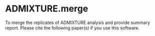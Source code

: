 # ADMIXTURE.merge
To merge the replicates of ADMIXTURE analysis and provide summary report. 
Please cite the following paper(s) if you use this software.

